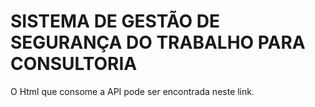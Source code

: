 # SISTEMA DE GESTÃO DE SEGURANÇA DO TRABALHO PARA CONSULTORIA 


O Html que consome a API pode ser encontrada neste link.
